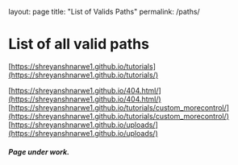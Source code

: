 layout: page
title: "List of Valids Paths"
permalink: /paths/

# List of all valid paths

[https://shreyanshnarwe1.github.io/tutorials](https://shreyanshnarwe1.github.io/tutorials/)

[https://shreyanshnarwe1.github.io/404.html/](https://shreyanshnarwe1.github.io/404.html/)
[https://shreyanshnarwe1.github.io/tutorials/custom_morecontrol/](https://shreyanshnarwe1.github.io/tutorials/custom_morecontrol/)
[https://shreyanshnarwe1.github.io/uploads/](https://shreyanshnarwe1.github.io/uploads/)

##### Page under work.
